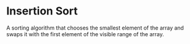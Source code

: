 # Insertion Sort
A sorting algorithm that chooses the smallest element of the array and swaps it with the first element of the visible range of the array.